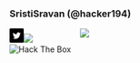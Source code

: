 ### SristiSravan (@hacker194)
<img align='right' src="https://github-readme-stats.vercel.app/api?username=sristisravan&count_private=true&show_icons=true&theme=merko" width="380">
<p>
<img src="https://github.com/sristisravan/sristisravan/blob/master/assets/twitter.png" width="25" height="25" /><a href="https://twitter.com/sristisravan"><img src="https://img.shields.io/badge/twitter-sristisravan-blue" height="25"></a> <br>
<img src="http://www.hackthebox.eu/badge/image/12469" alt="Hack The Box">
 </p>



